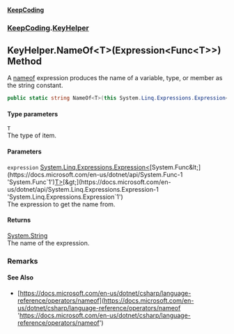 #### [KeepCoding](index.md 'index')
### [KeepCoding](KeepCoding.md 'KeepCoding').[KeyHelper](KeepCoding_KeyHelper.md 'KeepCoding.KeyHelper')
## KeyHelper.NameOf&lt;T&gt;(Expression&lt;Func&lt;T&gt;&gt;) Method
A [nameof](https://docs.microsoft.com/en-us/dotnet/csharp/language-reference/keywords/nameof 'https://docs.microsoft.com/en-us/dotnet/csharp/language-reference/keywords/nameof') expression produces the name of a variable, type, or member as the string constant.  
```csharp
public static string NameOf<T>(this System.Linq.Expressions.Expression<System.Func<T>> expression);
```
#### Type parameters
<a name='KeepCoding_KeyHelper_NameOf_T_(System_Linq_Expressions_Expression_System_Func_T__)_T'></a>
`T`  
The type of item.
  
#### Parameters
<a name='KeepCoding_KeyHelper_NameOf_T_(System_Linq_Expressions_Expression_System_Func_T__)_expression'></a>
`expression` [System.Linq.Expressions.Expression&lt;](https://docs.microsoft.com/en-us/dotnet/api/System.Linq.Expressions.Expression-1 'System.Linq.Expressions.Expression`1')[System.Func&lt;](https://docs.microsoft.com/en-us/dotnet/api/System.Func-1 'System.Func`1')[T](KeepCoding_KeyHelper_NameOf_T_(System_Linq_Expressions_Expression_System_Func_T__).md#KeepCoding_KeyHelper_NameOf_T_(System_Linq_Expressions_Expression_System_Func_T__)_T 'KeepCoding.KeyHelper.NameOf&lt;T&gt;(System.Linq.Expressions.Expression&lt;System.Func&lt;T&gt;&gt;).T')[&gt;](https://docs.microsoft.com/en-us/dotnet/api/System.Func-1 'System.Func`1')[&gt;](https://docs.microsoft.com/en-us/dotnet/api/System.Linq.Expressions.Expression-1 'System.Linq.Expressions.Expression`1')  
The expression to get the name from.
  
#### Returns
[System.String](https://docs.microsoft.com/en-us/dotnet/api/System.String 'System.String')  
The name of the expression.
### Remarks
#### See Also
- [https://docs.microsoft.com/en-us/dotnet/csharp/language-reference/operators/nameof](https://docs.microsoft.com/en-us/dotnet/csharp/language-reference/operators/nameof 'https://docs.microsoft.com/en-us/dotnet/csharp/language-reference/operators/nameof')
